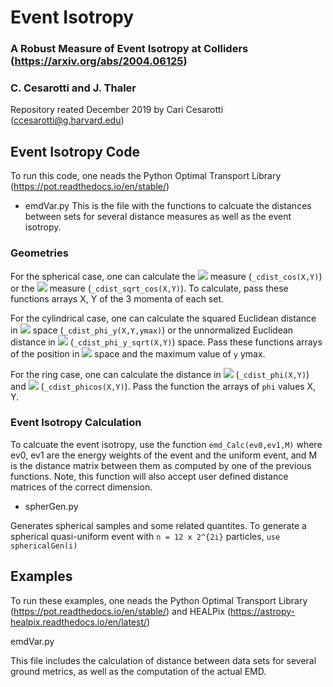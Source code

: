 # Event Isotropy
### A Robust Measure of Event Isotropy at Colliders (https://arxiv.org/abs/2004.06125)
### C. Cesarotti and J. Thaler
Repository reated December 2019 by Cari Cesarotti (ccesarotti@g.harvard.edu)

## Event Isotropy Code
To run this code, one neads the Python Optimal Transport Library (https://pot.readthedocs.io/en/stable/)

 - emdVar.py
This is the file with the functions to calcuate the distances between sets for several distance measures as well as the event isotropy. 

### Geometries
For the spherical case, one can calculate the <img src="https://render.githubusercontent.com/render/math?math=1-\cos\theta"> measure (`_cdist_cos(X,Y)`) or the <img src="https://render.githubusercontent.com/render/math?math=\sqrt{1-\cos\theta}"> measure (`_cdist_sqrt_cos(X,Y)`). To calculate, pass these functions arrays X, Y of the 3 momenta of each set. 

For the cylindrical case, one can calculate the squared Euclidean distance in <img src="https://render.githubusercontent.com/render/math?math=y-\phi"> space (`_cdist_phi_y(X,Y,ymax)`) or the unnormalized Euclidean distance in <img src="https://render.githubusercontent.com/render/math?math=y-\phi"> (`_cdist_phi_y_sqrt(X,Y)`) space. Pass these functions arrays of the position in <img src="https://render.githubusercontent.com/render/math?math=(y,\phi)"> space and the maximum value of `y` ymax. 

For the ring case, one can calculate the distance in <img src="https://render.githubusercontent.com/render/math?math=\phi"> (`_cdist_phi(X,Y)`) and <img src="https://render.githubusercontent.com/render/math?math=1-\cos\phi"> (`_cdist_phicos(X,Y)`). Pass the function the arrays of `phi` values X, Y.

### Event Isotropy Calculation
To calcuate the event isotropy, use the function `emd_Calc(ev0,ev1,M)` where ev0, ev1 are the energy weights of the event and the uniform event, and M is the distance matrix between them as computed by one of the previous functions. 
Note, this function will also accept user defined distance matrices of the correct dimension.

- spherGen.py

Generates spherical samples and some related quantites. To generate a spherical quasi-uniform event with `n = 12 x 2^{2i}` particles, `use sphericalGen(i)`  

## Examples
To run these examples, one neads the Python Optimal Transport Library (https://pot.readthedocs.io/en/stable/) and HEALPix (https://astropy-healpix.readthedocs.io/en/latest/)

emdVar.py

This file includes the calculation of distance between data sets for several ground metrics, as well as the computation of the actual EMD. 



